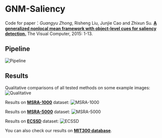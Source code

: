 # GNM-Saliency

Code for paper：_Guangyu Zhong_, Risheng Liu, Junjie Cao and Zhixun Su. **[A generalized nonlocal mean framework with object-level cues for saliency detection.](http://link.springer.com/article/10.1007%2Fs00371-015-1077-z)** The Visual Computer, 2015: 1-13.

## Pipeline

![Pipeline](https://cloud.githubusercontent.com/assets/853842/7243717/9bcf9820-e803-11e4-8184-fe677deb10ce.jpg)

## Results

Qualitative comparisons of all tested methods on some example images:
![Qualitative](https://cloud.githubusercontent.com/assets/853842/7243796/c6dcc2ee-e804-11e4-896f-9ed37f91d255.jpg)

Results on **[MSRA-1000](http://ivrgwww.epfl.ch/supplementary_material/RK_CVPR09/index.html)** dataset:
![MSRA-1000](https://cloud.githubusercontent.com/assets/853842/7243767/3d4eeaa2-e804-11e4-937c-951d80709f72.jpg)

Results on **[MSRA-5000](http://research.microsoft.com/en-us/um/people/jiansun/salientobject/salient_object.htm)** dataset:
![MSRA-5000](https://cloud.githubusercontent.com/assets/853842/7243769/4666f7e2-e804-11e4-9fa9-fd0885da170b.jpg)

Results on **[ECSSD](http://www.cse.cuhk.edu.hk/leojia/projects/hsaliency/dataset.html)** dataset:
![ECSSD](https://cloud.githubusercontent.com/assets/853842/7243769/4666f7e2-e804-11e4-9fa9-fd0885da170b.jpg)

You can also check our results on **[MIT300 database](http://saliency.mit.edu/results_mit300.html)**.
